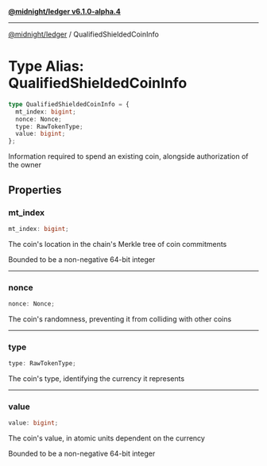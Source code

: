 [**@midnight/ledger v6.1.0-alpha.4**](../README.md)

***

[@midnight/ledger](../globals.md) / QualifiedShieldedCoinInfo

# Type Alias: QualifiedShieldedCoinInfo

```ts
type QualifiedShieldedCoinInfo = {
  mt_index: bigint;
  nonce: Nonce;
  type: RawTokenType;
  value: bigint;
};
```

Information required to spend an existing coin, alongside authorization of
the owner

## Properties

### mt\_index

```ts
mt_index: bigint;
```

The coin's location in the chain's Merkle tree of coin commitments

Bounded to be a non-negative 64-bit integer

***

### nonce

```ts
nonce: Nonce;
```

The coin's randomness, preventing it from colliding with other coins

***

### type

```ts
type: RawTokenType;
```

The coin's type, identifying the currency it represents

***

### value

```ts
value: bigint;
```

The coin's value, in atomic units dependent on the currency

Bounded to be a non-negative 64-bit integer
